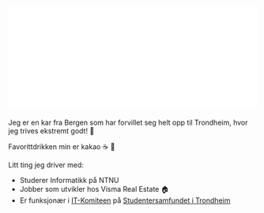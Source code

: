 ![Heisann!](./hilsen.svg)

Jeg er en kar fra Bergen som har forvillet seg helt opp til Trondheim, hvor jeg trives ekstremt godt! :bug:

Favorittdrikken min er kakao :coffee: :chocolate_bar:

Litt ting jeg driver med:

- Studerer Informatikk på NTNU
- Jobber som utvikler hos Visma Real Estate :house:
- Er funksjonær i [IT-Komiteen](https://itk.samfundet.no/) på [Studentersamfundet i Trondheim](https://samfundet.no/)
